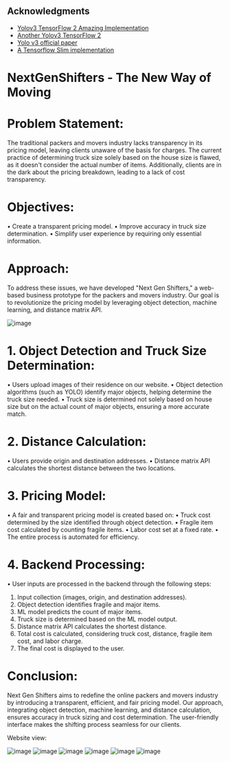 
## Acknowledgments
* [Yolov3 TensorFlow 2 Amazing Implementation](https://github.com/zzh8829/yolov3-tf2)
* [Another Yolov3 TensorFlow 2](https://github.com/heartkilla/yolo-v3)
* [Yolo v3 official paper](https://arxiv.org/abs/1804.02767)
* [A Tensorflow Slim implementation](https://github.com/mystic123/tensorflow-yolo-v3)


# NextGenShifters - The New Way of Moving

# Problem Statement: # 
The traditional packers and movers industry lacks transparency in its pricing model, leaving clients unaware of the basis for charges. The current practice of determining truck size solely based on the house size is flawed, as it doesn't consider the actual number of items. Additionally, clients are in the dark about the pricing breakdown, leading to a lack of cost transparency.

# Objectives:
•	Create a transparent pricing model.
•	Improve accuracy in truck size determination.
•	Simplify user experience by requiring only essential information.

# Approach:
To address these issues, we have developed "Next Gen Shifters," a web-based business prototype for the packers and movers industry. Our goal is to revolutionize the pricing model by leveraging object detection, machine learning, and distance matrix API.

![image](https://github.com/Snehal2158/NextGenShifters/assets/88423472/df2296f1-0f73-4805-a479-26dcb19c2a76)


# 1.	Object Detection and Truck Size Determination:
•	Users upload images of their residence on our website.
•	Object detection algorithms (such as YOLO) identify major objects, helping determine the truck size needed.
•	Truck size is determined not solely based on house size but on the actual count of major objects, ensuring a more accurate match.
# 2.	Distance Calculation:
•	Users provide origin and destination addresses.
•	Distance matrix API calculates the shortest distance between the two locations.
# 3.	Pricing Model:
•	A fair and transparent pricing model is created based on:
•	Truck cost determined by the size identified through object detection.
•	Fragile item cost calculated by counting fragile items.
•	Labor cost set at a fixed rate.
•	The entire process is automated for efficiency.
# 4.	Backend Processing:
•	User inputs are processed in the backend through the following steps:
1.	Input collection (images, origin, and destination addresses).
2.	Object detection identifies fragile and major items.
3.	ML model predicts the count of major items.
4.	Truck size is determined based on the ML model output.
5.	Distance matrix API calculates the shortest distance.
6.	Total cost is calculated, considering truck cost, distance, fragile item cost, and labor charge.
7.	The final cost is displayed to the user.

# Conclusion: 

Next Gen Shifters aims to redefine the online packers and movers industry by introducing a transparent, efficient, and fair pricing model. Our approach, integrating object detection, machine learning, and distance calculation, ensures accuracy in truck sizing and cost determination. The user-friendly interface makes the shifting process seamless for our clients.

Website view:

![image](https://github.com/Snehal2158/NextGenShifters/assets/88423472/2b9c09e9-ba51-41f5-b0e4-4883a4a6fd4e)
![image](https://github.com/Snehal2158/NextGenShifters/assets/88423472/e383ac66-e7fd-45e3-9450-9cd89fe2c6ae)
![image](https://github.com/Snehal2158/NextGenShifters/assets/88423472/9b90f4e4-f63e-4d29-bbe4-cf706f62444b)
![image](https://github.com/Snehal2158/NextGenShifters/assets/88423472/63f94b5f-abdd-4feb-bf66-fbe58feb1686)
![image](https://github.com/Snehal2158/NextGenShifters/assets/88423472/840438ea-4bf7-4f46-92fb-6e2224a4fb73)
![image](https://github.com/Snehal2158/NextGenShifters/assets/88423472/7bb40cfd-3847-4fe1-a4fd-8b00f94526a0)


